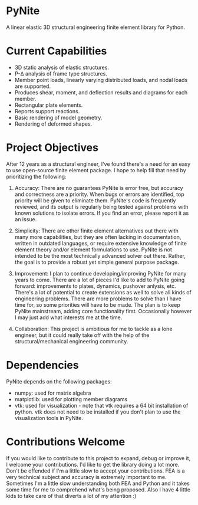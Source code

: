 # PyNite
A linear elastic 3D structural engineering finite element library for Python.

# Current Capabilities
* 3D static analysis of elastic structures.
* P-&Delta; analysis of frame type structures.
* Member point loads, linearly varying distributed loads, and nodal loads are supported.
* Produces shear, moment, and deflection results and diagrams for each member.
* Rectangular plate elements.
* Reports support reactions.
* Basic rendering of model geometry.
* Rendering of deformed shapes.

# Project Objectives
After 12 years as a structural engineer, I've found there's a need for an easy to use open-source finite element package. I hope to help fill that need by prioritizing the following:

1. Accuracy: There are no guarantees PyNite is error free, but accuracy and correctness are a priority. When bugs or errors are identified, top priority will be given to eliminate them. PyNite's code is frequently reviewed, and its output is regularly being tested against problems with known solutions to isolate errors. If you find an error, please report it as an issue.

2. Simplicity: There are other finite element alternatives out there with many more capabilities, but they are often lacking in documentation, written in outdated languages, or require extensive knowledge of finite element theory and/or element formulations to use. PyNite is not intended to be the most technically advanced solver out there. Rather, the goal is to provide a robust yet simple general purpose package.

4. Improvement: I plan to continue developing/improving PyNite for many years to come. There are a lot of pieces I'd like to add to PyNite going forward: improvements to plates, dynamics, pushover anlysis, etc. There's a lot of potential to create extensions as well to solve all kinds of engineering problems. There are more problems to solve than I have time for, so some priorities will have to be made. The plan is to keep PyNite mainstream, adding core functionality first. Occasionally however I may just add what interests me at the time.

5. Collaboration: This project is ambitious for me to tackle as a lone engineer, but it could really take off with the help of the structural/mechanical engineering community.

# Dependencies
PyNite depends on the following packages:
* numpy: used for matrix algebra
* matplotlib: used for plotting member diagrams
* vtk: used for visualization - note that vtk requires a 64 bit installation of python. vtk does not need to be installed if you don't plan to use the visualization tools in PyNite.

# Contributions Welcome
If you would like to contribute to this project to expand, debug or improve it, I welcome your contributions. I'd like to get the library doing a lot more. Don't be offended if I'm a little slow to accept your contributions. FEA is a very technical subject and accuracy is extremely important to me. Sometimes I'm a little slow understanding both FEA and Python and it takes some time for me to comprehend what's being proposed. Also I have 4 little kids to take care of that diverts a lot of my attention :)

